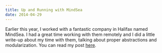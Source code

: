 ```yaml
---
title: Up and Running with MindSea
date: 2014-04-29
---
```



Earlier this year, I worked with a fantastic company in Halifax named MindSea. I had a great time working with them remotely and I did a little write-up about my time with them, talking about proper abstractions and modularization. You can read my post [here](http://www.mindsea.com/2014/04/up-and-running-with-mindsea-doing-it-the-right-way/).


  